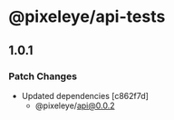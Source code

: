 # @pixeleye/api-tests

## 1.0.1

### Patch Changes

- Updated dependencies [c862f7d]
  - @pixeleye/api@0.0.2

